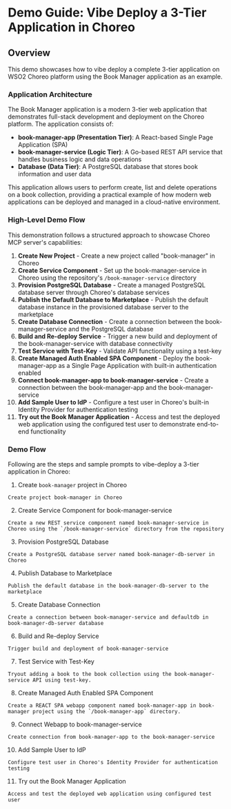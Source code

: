 # Demo Guide: Vibe Deploy a 3-Tier Application in Choreo

## Overview

This demo showcases how to vibe deploy a complete 3-tier application on WSO2 Choreo platform using the Book Manager application as an example.

### Application Architecture

The Book Manager application is a modern 3-tier web application that demonstrates full-stack development and deployment on the Choreo platform. The application consists of:

- **book-manager-app (Presentation Tier)**: A React-based Single Page Application (SPA)
- **book-manager-service (Logic Tier)**: A Go-based REST API service that handles business logic and data operations
- **Database (Data Tier)**: A PostgreSQL database that stores book information and user data

This application allows users to perform create, list and delete operations on a book collection, providing a practical example of how modern web applications can be deployed and managed in a cloud-native environment.

### High-Level Demo Flow

This demonstration follows a structured approach to showcase Choreo MCP server's capabilities:

1. **Create New Project** - Create a new project called "book-manager" in Choreo
2. **Create Service Component** - Set up the book-manager-service in Choreo using the repository's `/book-manager-service` directory
3. **Provision PostgreSQL Database** - Create a managed PostgreSQL database server through Choreo's database services
4. **Publish the Default Database to Marketplace** - Publish the default database instance in the provisioned database server to the marketplace  
5. **Create Database Connection** - Create a connection between the book-manager-service and the PostgreSQL database
6. **Build and Re-deploy Service** - Trigger a new build and deployment of the book-manager-service with database connectivity
7. **Test Service with Test-Key** - Validate API functionality using a test-key
8. **Create Managed Auth Enabled SPA Component** - Deploy the book-manager-app as a Single Page Application with built-in authentication enabled
9. **Connect book-manager-app to book-manager-service** - Create a connection between the book-manager-app and the book-manager-service
10. **Add Sample User to IdP** - Configure a test user in Choreo's built-in Identity Provider for authentication testing
11. **Try out the Book Manager Application** - Access and test the deployed web application using the configured test user to demonstrate end-to-end functionality

### Demo Flow

Following are the steps and sample prompts to vibe-deploy a 3-tier application in Choreo:


1. Create `book-manager` project in Choreo
```
Create project book-manager in Choreo
```

2. Create Service Component for book-manager-service
```
Create a new REST service component named book-manager-service in Choreo using the `/book-manager-service` directory from the repository
```

3. Provision PostgreSQL Database
```
Create a PostgreSQL database server named book-manager-db-server in Choreo
```

4. Publish Database to Marketplace
```
Publish the default database in the book-manager-db-server to the marketplace
```

5. Create Database Connection
```
Create a connection between book-manager-service and defaultdb in book-manager-db-server database
```

6. Build and Re-deploy Service
```
Trigger build and deployment of book-manager-service
```

7. Test Service with Test-Key
```
Tryout adding a book to the book collection using the book-manager-service API using test-key.
```

8. Create Managed Auth Enabled SPA Component
```
Create a REACT SPA webapp component named book-manager-app in book-manager project using the `/book-manager-app` directory.
```

9. Connect Webapp to book-manager-service
```
Create connection from book-manager-app to the book-manager-service
```

10. Add Sample User to IdP
```
Configure test user in Choreo's Identity Provider for authentication testing
```

11. Try out the Book Manager Application
```
Access and test the deployed web application using configured test user
```
